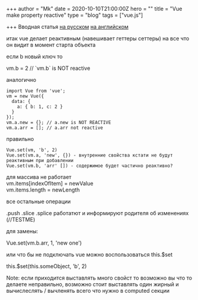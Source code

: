 +++
author = "Mk"
date = 2020-10-10T21:00:00Z
hero = ""
title = "Vue make property reactive"
type = "blog"
tags = ["vue.js"]

+++
Вводная статья [на русском]() [на английском](https://vuejs.org/v2/guide/reactivity.html)

итак vue делает реактивным (навешивает геттеры сеттеры) на все что он видит в момент старта объекта

если b новый ключ то

vm.b = 2 // \`vm.b\` is NOT reactive

аналогично

    import Vue from 'vue';
    vm = new Vue({
      data: {
        a: { b: 1, c: 2 }
      }
    });
    vm.a.new = {}; // a.new is NOT REACTIVE
    vm.a.arr = []; // a.arr not reactive

правильно

    Vue.set(vm, 'b', 2)
    Vue.set(vm.a, 'new', {}) - внутренние свойства кстати не будут реактивным при добавлении
    Vue.set(vm.b, 'arr' []) - содержимое будет частично реактивно?

для массива не работает  
vm.items\[indexOfItem\] = newValue  
vm.items.length = newLength

все остальные операции

.push .slice .splice работатют и информируют родителя об изменениях (//TESTME)

для замены:

Vue.set(vm.b.arr, 1, 'new one')

или что бы не подключать vue можно воспользоваться this.$set

this.$set(this.someObject, 'b', 2)

Note: если приходится выставлять много свойст то возможно вы что то делаете неправильно, возможно стоит выставлять один жирный и вычислеслять / вычленять всего что нужно в computed секции 